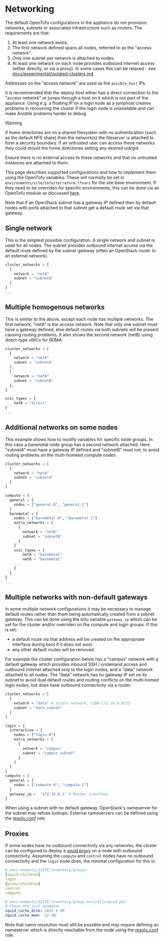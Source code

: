 # Networking

The default OpenTofu configurations in the appliance do not provision networks,
subnets or associated infrastructure such as routers. The requirements are that:
1. At least one network exists.
2. The first network defined spans all nodes, referred to as the "access network".
3. Only one subnet per network is attached to nodes.
4. At least one network on each node provides outbound internet access (either
   directly, or via a proxy). In some cases this can be relaxed - see
   [docs/experimental/isolated-clusters.md](./experimental/isolated-clusters.md).

Addresses on the "access network" are used as the `ansible_host` IPs.

It is recommended that the deploy host either has a direct connection to the
"access network" or jumps through a host on it which is not part of the appliance.
Using e.g. a floating IP on a login node as a jumphost creates problems in
recovering the cluster if the login node is unavailable and can make Ansible
problems harder to debug.

> [!WARNING]
> If home directories are on a shared filesystem with no authentication (such
> as the default NFS share) then the network(s) the fileserver is attached to
> form a security boundary. If an untrusted user can access these networks they
> could mount the home directories setting any desired uid/gid.
>
> Ensure there is no external access to these networks and that no untrusted
> instances are attached to them.

This page describes supported configurations and how to implement them using
the OpenTofu variables. These will normally be set in
`environments/site/tofu/terraform.tfvars` for the site base environment. If they
need to be overriden for specific environments, this can be done via an OpenTofu
module as discussed [here](./production.md).

Note that if an OpenStack subnet has a gateway IP defined then by default nodes
with ports attached to that subnet get a default route set via that gateway.

## Single network
This is the simplest possible configuration. A single network and subnet is
used for all nodes. The subnet provides outbound internet access via the default
route defined by the subnet gateway (often an OpenStack router to an external
network).

```terraform
cluster_networks = [
  {
    network = "netA"
    subnet = "subnetA"
  }
]
...
```

## Multiple homogenous networks
This is similar to the above, except each node has multiple networks. The first
network, "netA" is the access network. Note that only one subnet must have a
gateway defined, else default routes via both subnets will be present causing
routing problems. It also shows the second network (netB) using direct-type
vNICs for RDMA.

```terraform
cluster_networks = [
  {
    network = "netA"
    subnet = "subnetA"
  },
  {
    network = "netB"
    subnet = "subnetB"
  },
]

vnic_types = {
    netB = "direct"
}
...
```


## Additional networks on some nodes

This example shows how to modify variables for specific node groups. In this
case a baremetal node group has a second network attached. Here "subnetA" must
have a gateway IP defined and "subnetB" must not, to avoid routing problems on
the multi-homeed compute nodes.

```terraform
cluster_networks = [
  {
    network = "netA"
    subnet = "subnetA"
  }
]

compute = {
  general = {
    nodes = ["general-0", "general-1"]
  }
  baremetal = {
    nodes = ["baremetal-0", "baremetal-1"]
    extra_networks = [
      {
        network = "netB"
        subnet = "subnetB"
      }
    ]
    vnic_types = {
        netA = "baremetal"
        netB = "baremetal"
    ...
    }
  }
}
...
```

## Multiple networks with non-default gateways

In some multiple network configurations it may be necessary to manage default
routes rather than them being automatically created from a subnet gateway.
This can be done using the tofu variable `gateway_ip` which can be set for the
cluster and/or overriden on the compute and login groups. If this is set:
- a default route via that address will be created on the appropriate interface
  during boot if it does not exist
- any other default routes will be removed

For example the cluster configuration below has a "campus" network with a
default gateway which provides inbound SSH / ondemand access and outbound
internet  attached only to the login nodes, and a "data" network attached to
all nodes. The "data" network has no gateway IP set on its subnet to avoid dual
default routes and routing conflicts on the multi-homed login nodes, but does
have outbound connectivity via a router:

```terraform
cluster_networks = [
  {
    network = "data" # access network, CIDR 172.16.0.0/23
    subnet = "data_subnet"
  }
]

login = {
  interactive = {
    nodes = ["login-0"]
    extra_networks = [
      {
        network = "campus"
        subnet = "campus_subnet"
      }
    ]
  }
}
compute = {
  general = {
    nodes = ["compute-0", "compute-1"]
  }
  gateway_ip =  "172.16.0.1" # Router interface
}
```

When using a subnet with no default gateway, OpenStack's nameserver for the
subnet may refuse lookups. External nameservers can be defined using the
[resolv_conf](../ansible/roles/resolv_conf/README.md) role.

## Proxies

If some nodes have no outbound connectivity via any networks, the cluster can
be configured to deploy a [squid proxy](https://www.squid-cache.org/) on a node
with outbound connectivity. Assuming the `compute` and `control` nodes have no
outbound connectivity and the `login` node does, the minimal configuration for
this is:

```yaml
# environments/$SITE/inventory/groups:
[squid:children]
login
[proxy:children]
control
compute
```

```yaml
# environments/$SITE/inventory/group_vars/all/squid.yml:
# these are just examples
squid_cache_disk: 1024 # MB
squid_cache_mem: '12 GB'
```

Note that name resolution must still be possible and may require defining an
nameserver which is directly reachable from the node using the
[resolv_conf](../ansible/roles/resolv_conf/README.md)
role.
